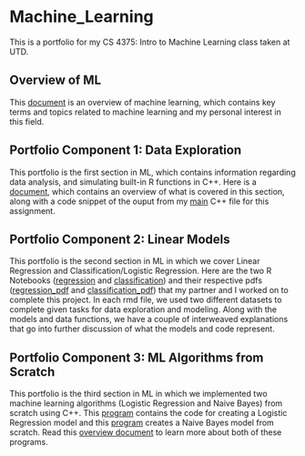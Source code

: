 # Machine_Learning
This is a portfolio for my CS 4375: Intro to Machine Learning class taken at UTD.

## Overview of ML
This [document](Overview_of_ML.pdf) is an overview of machine learning, which contains key terms and topics related to machine learning and my personal interest in this field.

## Portfolio Component 1: Data Exploration
This portfolio is the first section in ML, which contains information regarding data analysis, and simulating built-in R functions in C++. Here is a [document](./Data_Exploration/C++_Data_Exploration.pdf), which contains an overview of what is covered in this section, along with a code snippet of the ouput from my [main](./Data_Exploration/data_exploration.cpp) C++ file for this assignment. 

## Portfolio Component 2: Linear Models
This portfolio is the second section in ML in which we cover Linear Regression and Classification/Logistic Regression. Here are the two R Notebooks ([regression](./Linear_Models/Regression.Rmd) and [classification](./Linear_Models/Classification.Rmd)) and their respective pdfs ([regression_pdf](./Linear_Models/Regression.pdf) and [classification_pdf](./Linear_Models/Classification.pdf)) that my partner and I worked on to complete this project. In each rmd file, we used two different datasets to complete given tasks for data exploration and modeling. Along with the models and data functions, we have a couple of interweaved explanations that go into further discussion of what the models and code represent.

## Portfolio Component 3: ML Algorithms from Scratch
This portfolio is the third section in ML in which we implemented two machine learning algorithms (Logistic Regression and Naive Bayes) from scratch using C++. This [program](./Algorithms_from_Scratch/LogReg.cpp) contains the code for creating a Logistic Regression model and this [program](./Algorithms_from_Scratch/NaiveBayes.cpp) creates a Naive Bayes model from scratch. Read this [overview document](./Algorithms_from_Scratch/ML_Algorithms_from_Scratch.pdf) to learn more about both of these programs.